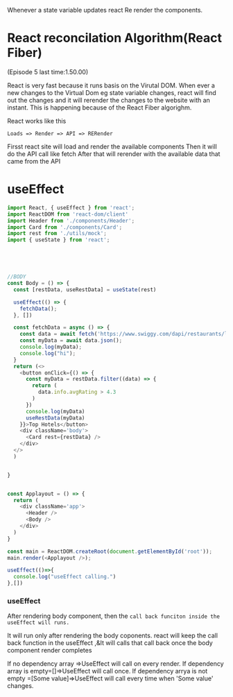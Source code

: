 Whenever a state variable updates react Re render the components.


# React reconcilation Algorithm(React Fiber)

(Episode 5 last time:1.50.00)


React is very fast because it runs basis on the Virutal DOM.
When ever a new changes to the Virtual Dom eg state variable changes, react will find out the changes and it will  rerender the changes to the website with an instant.
This is happening because of the React Fiber algorighm.


React works like this

`Loads => Render => API => RERender`


Firsst react site will load and render the available components 
Then it will do the API call like fetch 
After that will rerender with the available data that came from the API




# useEffect

```javascript
import React, { useEffect } from 'react';
import ReactDOM from 'react-dom/client'
import Header from './components/Header';
import Card from './components/Card';
import rest from './utils/mock';
import { useState } from 'react';





//BODY
const Body = () => {
  const [restData, useRestData] = useState(rest)

  useEffect(() => {
    fetchData();
  }, [])

  const fetchData = async () => {
    const data = await fetch('https://www.swiggy.com/dapi/restaurants/list/v5?lat=9.91850&lng=76.25580&is-seo-homepage-enabled=true&page_type=DESKTOP_WEB_LISTING');
    const myData = await data.json();
    console.log(myData);
    console.log("hi");
  }
  return (<>
    <button onClick={() => {
      const myData = restData.filter((data) => {
        return (
          data.info.avgRating > 4.3
        )
      })
      console.log(myData)
      useRestData(myData)
    }}>Top Hotels</button>
    <div className='body'>
      <Card rest={restData} />
    </div>
  </>
  )


}


const Applayout = () => {
  return (
    <div className='app'>
      <Header />
      <Body />
    </div>
  )
}

const main = ReactDOM.createRoot(document.getElementById('root'));
main.render(<Applayout />);


```
```javascript
useEffect(()=>{
  console.log("useEffect calling.")
},[])
```

### useEffect
After rendering body component,
then the `call back funciton inside the useEffect will runs.`

It will run only after rendering the body coponents.
react will keep the call back function in the useEffect ,&It will calls that call back once the body component render completes

If no dependency array =>UseEffect will call on every render.
If dependency array is empty=[]=>UseEffect will call once.
If dependency arrya is not empty =[Some value]=>UseEffect will call every time when 'Some value' changes.